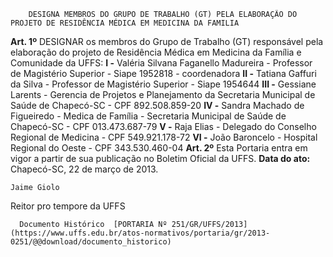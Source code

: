         DESIGNA MEMBROS DO GRUPO DE TRABALHO (GT) PELA ELABORAÇÃO DO PROJETO DE RESIDÊNCIA MÉDICA EM MEDICINA DA FAMILIA  

 **Art. 1º**  DESIGNAR os membros do Grupo de Trabalho (GT) responsável pela elaboração do projeto de Residência Médica em Medicina da Família e Comunidade da UFFS: **I -**  Valéria Silvana Faganello Madureira - Professor de Magistério Superior - Siape 1952818 - coordenadora **II -**  Tatiana Gaffuri da Silva - Professor de Magistério Superior - Siape 1954644 **III -**  Gessiane Larents - Gerencia de Projetos e Planejamento da Secretaria Municipal de Saúde de Chapecó-SC - CPF 892.508.859-20 **IV -**  Sandra Machado de Figueiredo - Medica de Família - Secretaria Municipal de Saúde de Chapecó-SC - CPF 013.473.687-79 **V -**  Raja Elias - Delegado do Conselho Regional de Medicina - CPF 549.921.178-72 **VI -**  João Baroncelo - Hospital Regional do Oeste - CPF 343.530.460-04   **Art. 2º**  Esta Portaria entra em vigor a partir de sua publicação no Boletim Oficial da UFFS.        **Data do ato:** Chapecó-SC, 22 de março de 2013.   
 

    Jaime Giolo   
 Reitor pro tempore da UFFS 

      Documento Histórico  [PORTARIA Nº 251/GR/UFFS/2013](https://www.uffs.edu.br/atos-normativos/portaria/gr/2013-0251/@@download/documento_historico)     
      